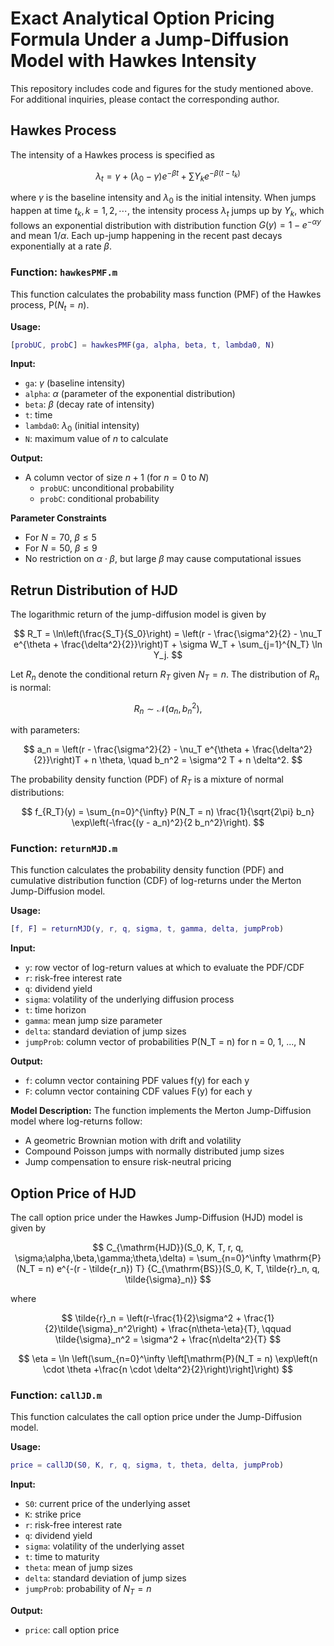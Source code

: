 # Exact Analytical Option Pricing Formula Under a Jump-Diffusion Model with Hawkes Intensity
This repository includes code and figures for the study mentioned above. For additional inquiries, please contact the corresponding author.
## Hawkes Process

The intensity of a Hawkes process is specified as

$$
\lambda_t = \gamma + (\lambda_0-\gamma)e^{-\beta t} + \sum Y_k e^{-\beta(t-t_k)}
$$


where $\gamma$ is the baseline intensity and $\lambda_0$ is the initial intensity. When jumps happen at time $t_k, k = 1,2,\cdots$, the intensity process $\lambda_t$ jumps up by $Y_k$, which follows an exponential distribution with distribution function $G(y) = 1-e^{-\alpha y}$ and mean $1/\alpha$. Each up-jump happening in the recent past decays exponentially at a rate $\beta$.

### Function: `hawkesPMF.m`

This function calculates the probability mass function (PMF) of the Hawkes process, $\mathrm{P}(N_t = n)$.

**Usage:**

```matlab
[probUC, probC] = hawkesPMF(ga, alpha, beta, t, lambda0, N)
```

**Input:**
- `ga`: $\gamma$ (baseline intensity)
- `alpha`: $\alpha$ (parameter of the exponential distribution)
- `beta`: $\beta$ (decay rate of intensity)
- `t`: time
- `lambda0`: $\lambda_0$ (initial intensity)
- `N`: maximum value of $n$ to calculate

**Output:**
- A column vector of size $n+1$ (for $n = 0$ to $N$)
  - `probUC`: unconditional probability
  - `probC`: conditional probability
 
**Parameter Constraints**
- For $N = 70$, $\beta \leq 5$
- For $N = 50$, $\beta \leq 9$
- No restriction on $\alpha \cdot \beta$, but large $\beta$ may cause computational issues


## Retrun Distribution of HJD
The logarithmic return of the jump-diffusion model is given by

$$ R_T = \ln\left(\frac{S_T}{S_0}\right) = \left(r - \frac{\sigma^2}{2} - \nu_T e^{\theta + \frac{\delta^2}{2}}\right)T + \sigma W_T + \sum_{j=1}^{N_T} \ln Y_j. $$

Let $R_n$ denote the conditional return $R_T$ given $N_T = n$. The distribution of $R_n$ is normal:

$$ R_n \sim \mathcal{N}(a_n, b_n^2), $$

with parameters:

$$ a_n = \left(r - \frac{\sigma^2}{2} - \nu_T e^{\theta + \frac{\delta^2}{2}}\right)T + n \theta, \quad b_n^2 = \sigma^2 T + n \delta^2. $$

The probability density function (PDF) of $R_T$ is a mixture of normal distributions:

$$ f_{R_T}(y) = \sum_{n=0}^{\infty} P(N_T = n) \frac{1}{\sqrt{2\pi} b_n} \exp\left(-\frac{(y - a_n)^2}{2 b_n^2}\right). $$


### Function: `returnMJD.m`

This function calculates the probability density function (PDF) and cumulative distribution function (CDF) of log-returns under the Merton Jump-Diffusion model.

**Usage:**
```matlab
[f, F] = returnMJD(y, r, q, sigma, t, gamma, delta, jumpProb)
```

**Input:**
- `y`: row vector of log-return values at which to evaluate the PDF/CDF
- `r`: risk-free interest rate
- `q`: dividend yield  
- `sigma`: volatility of the underlying diffusion process
- `t`: time horizon
- `gamma`: mean jump size parameter
- `delta`: standard deviation of jump sizes
- `jumpProb`: column vector of probabilities P(N_T = n) for n = 0, 1, ..., N

**Output:**
- `f`: column vector containing PDF values f(y) for each y
- `F`: column vector containing CDF values F(y) for each y

**Model Description:**
The function implements the Merton Jump-Diffusion model where log-returns follow:
- A geometric Brownian motion with drift and volatility
- Compound Poisson jumps with normally distributed jump sizes
- Jump compensation to ensure risk-neutral pricing


## Option Price of HJD

The call option price under the Hawkes Jump-Diffusion (HJD) model is given by

$$
C_{\mathrm{HJD}}(S_0, K, T, r, q, \sigma;\alpha,\beta,\gamma;\theta,\delta) = \sum_{n=0}^\infty \mathrm{P} (N_T = n) e^{-(r - \tilde{r_n}) T} {C_{\mathrm{BS}}(S_0, K, T, \tilde{r}_n, q, \tilde{\sigma}_n)}
$$

where

$$
\tilde{r}_n = \left(r-\frac{1}{2}\sigma^2 + \frac{1}{2}\tilde{\sigma}_n^2\right) + \frac{n\theta-\eta}{T}, \qquad \tilde{\sigma}_n^2 = \sigma^2 + \frac{n\delta^2}{T}
$$

$$
\eta = \ln \left(\sum_{n=0}^\infty \left[\mathrm{P}(N_T = n) \exp\left(n \cdot \theta +\frac{n \cdot \delta^2}{2}\right)\right]\right)
$$

### Function: `callJD.m`

This function calculates the call option price under the Jump-Diffusion model.

**Usage:**

```matlab
price = callJD(S0, K, r, q, sigma, t, theta, delta, jumpProb)
```

**Input:**
- `S0`: current price of the underlying asset
- `K`: strike price
- `r`: risk-free interest rate
- `q`: dividend yield
- `sigma`: volatility of the underlying asset
- `t`: time to maturity
- `theta`: mean of jump sizes
- `delta`: standard deviation of jump sizes
- `jumpProb`: probability of $N_T = n$

**Output:**
- `price`: call option price
